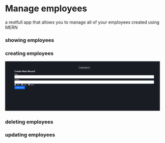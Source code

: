 # Manage employees
a restfull app that allows you to manage all of your employees created using MERN

### showing employees


###  creating employees
<img src="images/create.pdf" >

### deleting employees


### updating employees
